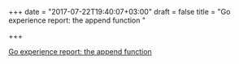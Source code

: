 +++
date = "2017-07-22T19:40:07+03:00"
draft = false
title = "Go experience report: the append function "

+++

<p><a href="https://www.airs.com/blog/archives/559">Go experience report: the append function </a></p>